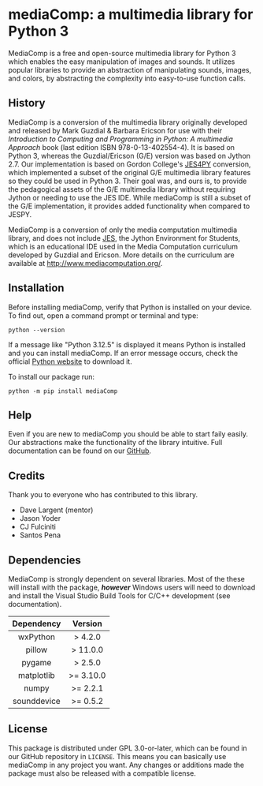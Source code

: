 # mediaComp: a multimedia library for Python 3 
MediaComp is a free and open-source multimedia library for Python 3 which enables the easy manipulation of images and sounds. It utilizes popular libraries to provide an abstraction of manipulating sounds, images, and colors, by abstracting the complexity into easy-to-use function calls.

## History
MediaComp is a conversion of the multimedia library originally developed and released by Mark Guzdial & Barbara Ericson for use with their _Introduction to Computing and Programming in Python: A multimedia Approach_ book (last edition ISBN 978-0-13-402554-4). It is based on Python 3, whereas the Guzdial/Ericson (G/E) version was based on Jython 2.7. Our implementation is based on Gordon College's [JES4PY](https://github.com/gordon-cs/JES4py "Gordon College's JESPY GitHub repository") conversion, which implemented a subset of the original G/E multimedia library features so they could be used in Python 3. Their goal was, and ours is, to provide the pedagogical assets of the G/E multimedia library without requiring Jython or needing to use the JES IDE. While mediaComp is still a subset of the G/E implementation, it provides added functionality when compared to JESPY.

MediaComp is a conversion of only the media computation multimedia library, and does not include [JES](https://github.com/gatech-csl/jes), the Jython Environment for Students, which is an educational IDE used in the Media Computation curriculum developed by Guzdial and Ericson. More details on the curriculum are available at http://www.mediacomputation.org/.

## Installation
Before installing mediaComp, verify that Python is installed on your device. To find out, open a command prompt or terminal and type:

```python --version ```

If a message like "Python 3.12.5" is displayed it means Python is installed and you can install mediaComp. If an error message occurs, check the official [Python website](https://www.python.org/) to download it. 

To install our package run:

```python -m pip install mediaComp```

## Help

Even if you are new to mediaComp you should be able to start faily easily. Our abstractions make the functionality of the library intuitive. Full documentation can be found on our [GitHub](https://github.com/dllargent/mediaComp/Documentation).

## Credits
Thank you to everyone who has contributed to this library.
- Dave Largent (mentor)
- Jason Yoder
- CJ Fulciniti
- Santos Pena

## Dependencies
MediaComp is strongly dependent on several libraries. Most of the these will install with the package, ***however*** Windows users will need to download and install the Visual Studio Build Tools for C/C++ development (see documentation).

| Dependency | Version |
| :-----:| :-----: |
| wxPython | > 4.2.0 |
| pillow | > 11.0.0 |
| pygame | > 2.5.0 |
| matplotlib | >= 3.10.0 |
| numpy | >= 2.2.1 |
| sounddevice | >= 0.5.2 |

## License
This package is distributed under GPL 3.0-or-later, which can be found in our GitHub repository in ```LICENSE```. This means you can basically use mediaComp in any project you want. Any changes or additions made the package must also be released with a compatible license.
